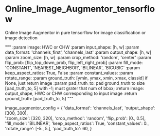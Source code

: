 # Online_Image_Augmentor_tensorflow


Online Image Augmentor in pure tensorflow  for image classification or image detection



"""
    :param image: HWC or CHW
    :param input_shape: [h, w]
    :param data_format: 'channels_first', 'channels_last'
    :param output_shape: [h, w]
    :param zoom_size: [h, w]
    :param crop_method: 'random', 'center'
    :param flip_prob: [flip_top_down_prob, flip_left_right_prob]
    :param fill_mode: 'CONSTANT', 'NEAREST_NEIGHBOR', 'BILINEAR', 'BICUBIC'
    :param keep_aspect_ratios: True, False
    :param constant_values:
    :param rotate_range:
    :param ground_truth: [ymin, ymax, xmin, xmax, classid]  if None, just return image
    :param pad_truth_to: pad ground_truth to size [pad_truth_to, 5] with -1; must grater that num of bbox;
    :return image: output_shape, HWC or CHW corresponding to input image
    :return ground_truth: [pad_truth_to, 5]
"""
    
    
image_augmentor_config = {
    'data_format': 'channels_last', 
    'output_shape': [300, 300],  
    'zoom_size': [320, 320],
    'crop_method': 'random',
    'flip_prob': [0., 0.5],
    'fill_mode': 'BILINEAR',
    'keep_aspect_ratios': True,
    'constant_values': 0.,
    'rotate_range': [-5., 5.],
    'pad_truth_to': 60,
}
